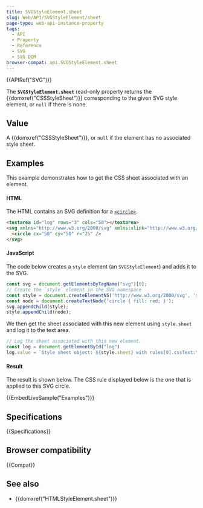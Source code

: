 ```yaml
---
title: SVGStyleElement.sheet
slug: Web/API/SVGStyleElement/sheet
page-type: web-api-instance-property
tags:
  - API
  - Property
  - Reference
  - SVG
  - SVG DOM
browser-compat: api.SVGStyleElement.sheet
---
```

{{APIRef("SVG")}}

The **`SVGStyleElement.sheet`** read-only property returns the {{domxref("CSSStyleSheet")}} corresponding to the given SVG style element, or `null` if there is none.

## Value

A {{domxref("CSSStyleSheet")}}, or `null` if the element has no associated style sheet.

## Examples

This example demonstrates how to get the CSS sheet associated with an element.

#### HTML

The HTML contains an SVG definition for a [`<circle>`](/en-US/docs/Web/SVG/Element/circle).

```html
<textarea id="log" rows="3" cols="50"></textarea>
<svg xmlns="http://www.w3.org/2000/svg" xmlns:xlink="http://www.w3.org/1999/xlink">
  <circle cx="50" cy="50" r="25" />
</svg>
```

#### JavaScript

The code below creates a `style` element (an `SVGStyleElement`) and adds it to the SVG.

```js
const svg = document.getElementsByTagName("svg")[0];
// Create the `style` element in the SVG namespace
const style = document.createElementNS('http://www.w3.org/2000/svg', 'style');
const node = document.createTextNode('circle { fill: red; }');
svg.appendChild(style);
style.appendChild(node);
```

We then get the sheet associated with this new element using `style.sheet` and log it to the text area.

```js
// Log the sheet associated with this new element.
const log = document.getElementById("log")
log.value = `Style sheet object: ${style.sheet} with rules[0].cssText:\n ${style.sheet.rules[0].cssText}`;
```

#### Result

The result is shown below.
The CSS rule displayed below is the one that is applied to this SVG circle.

{{EmbedLiveSample("Examples")}}

## Specifications

{{Specifications}}

## Browser compatibility

{{Compat}}

## See also

- {{domxref("HTMLStyleElement.sheet")}}
